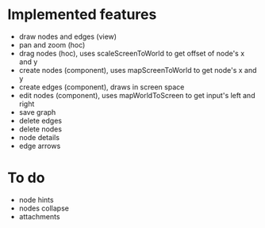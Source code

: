 # Implemented features
- draw nodes and edges (view)
- pan and zoom (hoc)
- drag nodes (hoc), uses scaleScreenToWorld to get offset of node's x and y
- create nodes (component), uses mapScreenToWorld to get node's x and y
- create edges (component), draws in screen space
- edit nodes (component), uses mapWorldToScreen to get input's left and right
- save graph
- delete edges
- delete nodes
- node details
- edge arrows

# To do
- node hints
- nodes collapse
- attachments